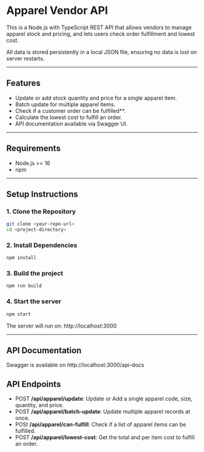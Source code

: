 # Apparel Vendor API

This is a Node.js with TypeScript REST API that allows vendors to manage apparel stock and pricing, and lets users check order fulfillment and lowest cost.

All data is stored persistently in a local JSON file, ensuring no data is lost on server restarts.

---

## Features

- Update or add stock quantity and price for a single apparel item.
- Batch update for multiple apparel items.
- Check if a customer order can be fulfilled**.
- Calculate the lowest cost to fulfill an order.
- API documentation available via Swagger UI.

---

## Requirements

- Node.js >= 16
- npm

---

## Setup Instructions

### 1. Clone the Repository

```bash
git clone <your-repo-url>
cd <project-directory>
```

### 2. Install Dependencies

```bash
npm install
```

### 3. Build the project

```bash
npm run build
```

### 4. Start the server

```bash
npm start
```
The server will run on: http://localhost:3000

---

## API Documentation

Swagger is available on http://localhost:3000/api-docs

## API Endpoints

- POST **/api/apparel/update**: Update or Add a single apparel code, size, quantity, and price.
- POST **/api/apparel/batch-update**: Update multiple apparel records at once.
- POSt **/api/apparel/can-fulfill**: Check if a list of apparel items can be fulfilled.
- POST **/api/apparel/lowest-cost**: Get the total and per item cost to fulfill an order.

